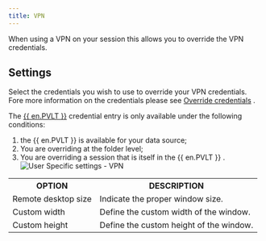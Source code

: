 ```yaml
---
title: VPN
---
```

When using a VPN on your session this allows you to override the VPN credentials. 

## Settings 

Select the credentials you wish to use to override your VPN credentials. Fore more information on the credentials please see [Override credentials](/rdm/mac/commands/edit/setting-overrides/user-specific-settings/override-credentials/) .  

The [{{ en.PVLT }}](Navigation_PrivateVault) credential entry is only available under the following conditions:  

1. the {{ en.PVLT }} is available for your data source; 
1. You are overriding at the folder level; 
1. You are overriding a session that is itself in the {{ en.PVLT }} .  
![User Specific settings - VPN](/img/en/rdm/mac/clip10344.png) 

<table>
	<tr>
		<th>
OPTION 
		</th>
		<th>
DESCRIPTION 
		</th>
	</tr>
	<tr>
		<td>
Remote desktop size 
		</td>
		<td>
Indicate the proper window size. 
		</td>
	</tr>
	<tr>
		<td>
Custom width 
		</td>
		<td>
Define the custom width of the window. 
		</td>
	</tr>
	<tr>
		<td>
Custom height 
		</td>
		<td>
Define the custom height of the window. 
		</td>
	</tr>
</table>


